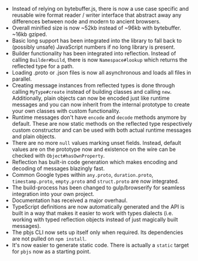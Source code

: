* Instead of relying on bytebuffer.js, there is now a use case specific and reusable wire format reader / writer interface that abstract away any differences between node and modern to ancient browsers.
* Overall minified size is now ~52kb instead of ~96kb with bytebuffer. ~16kb gziped.
* Basic long support has been integrated into the library to fall back to (possibly unsafe) JavaScript numbers if no long library is present.
* Builder functionality has been integrated into reflection.
  Instead of calling `Builder#build`, there is now `Namespace#lookup` which returns the reflected type for a path.
* Loading .proto or .json files is now all asynchronous and loads all files in parallel.
* Creating message instances from reflected types is done through calling `MyType#create` instead of building classes and calling `new`.
  Additionally, plain objects can now be encoded just like runtime messages and you can now inherit from the internal prototype to create your own classes with custom functionality.
* Runtime messages don't have `encode` and `decode` methods anymore by default.
  These are now static methods on the reflected type respectively custom constructor and can be used with both actual runtime messages and plain objects.
* There are no more `null` values marking unset fields. Instead, default values are on the prototype now and existence on the wire can be checked with `Object#hasOwnProperty`.
* Reflection has built-in code generation which makes encoding and decoding of messages blazingly fast.
* Common Google types within `any.proto`, `duration.proto`, `timestamp.proto`, `empty.proto` and `struct.proto` are now integrated.
* The build-process has been changed to gulp/browserify for seamless integration into your own project.
* Documentation has received a major overhaul.
* TypeScript definitions are now automatically generated and the API is built in a way that makes it easier to work with types dialects (i.e. working with typed reflection objects instead of just magically built messages).
* The pbjs CLI now sets up itself only when required. Its dependencies are not pulled on `npm install`.
* It's now easier to generate static code. There is actually a `static` target for `pbjs` now as a starting point.